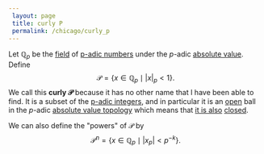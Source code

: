 ```yaml
---
 layout: page
 title: curly P
 permalink: /chicago/curly_p
---
```

Let $\mathbb Q_p$ be the [field](https://defsmath.github.io/DefsMath/field) of [p-adic numbers](https://defsmath.github.io/DefsMath/p-adic_field) under the $p$-adic [absolute value](https://defsmath.github.io/DefsMath/absolute_value). Define
$$\mathcal P = \{x\in\mathbb Q_p\mid |x|_p< 1\}.$$ We call this **curly $\mathcal P$** because it has no other name that I have been able to find. It is a subset of the [p-adic integers](https://defsmath.github.io/DefsMath/p-adic_integers), and in particular it is an [open](https://defsmath.github.io/DefsMath/open) ball in the $p$-adic [absolute value topology](https://defsmath.github.io/DefsMath/absolute_value_induces_a_topology) which means that [it is also](https://defsmath.github.io/DefsMath/every_non-Archimedean_ball_is_clopen) [closed](https://defsmath.github.io/DefsMath/closed).

We can also define the "powers" of $\mathcal P$ by $$\mathcal P^n = \{x\in\mathbb Q_p\mid |x_p|<p^{-k}\}.$$
